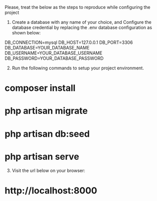 Please, treat the below as the steps to reproduce while configuring the project

1. Create a database with any name of your choice, and Configure the database credential by replacing the .env database configuration as shown below:

DB_CONNECTION=mysql
DB_HOST=127.0.0.1
DB_PORT=3306
DB_DATABASE=YOUR_DATABASE_NAME
DB_USERNAME=YOUR_DATABASE_USERNAME
DB_PASSWORD=YOUR_DATABASE_PASSWORD

2. Run the following commands to setup your project environment.
  # composer install

  # php artisan migrate

  # php artisan db:seed

  # php artisan serve

  3. Visit the url below on your browser:

  # http://localhost:8000
